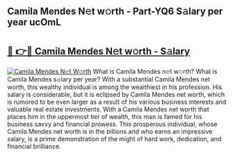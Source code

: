 ## Camila Mendes N𝚎t w𝚘rth - Part-YQ6 S𝚊lary per year ucOmL

# <h2><a href="http://gc1xeov.nevu.top/?p=Camila+Mendes">🔗 👉🔴 Camila Mendes N𝚎t w𝚘rth - S𝚊lary</a></h2>

[![Camila Mendes N𝚎t W𝚘rth](https://i.imgur.com/Oavwk0R.jpeg)](http://gc1xeov.nevu.top/?p=Camila+Mendes)
What is Camila Mendes n𝚎t w𝚘rth? What is Camila Mendes s𝚊lary per year?
With a substantial Camila Mendes net worth, this wealthy individual is among the wealthiest in his profession. His salary is considerable, but it is eclipsed by Camila Mendes net worth, which is rumored to be even larger as a result of his various business interests and valuable real estate investments. With a Camila Mendes net worth that places him in the uppermost tier of wealth, this man is famed for his business savvy and financial prowess. This prosperous individual, whose Camila Mendes net worth is in the billions and who earns an impressive salary, is a prime demonstration of the might of hard work, dedication, and financial brilliance.
